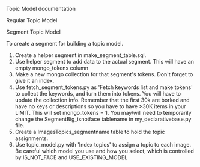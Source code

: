 Topic Model documentation

Regular Topic Model



Segment Topic Model

To create a segment for building a topic model. 

1. Create a helper segment in make_segment_table.sql. 
2. Use helper segment to add data to the actual segment. This will have an empty mongo_tokens column
3. Make a new mongo collection for that segment's tokens. Don't forget to give it an index.
4. Use fetch_segment_tokens.py as 'Fetch keywords list and make tokens' to collect the keywords, and turn them into tokens. You will have to update the collection info. Remember that the first 30k are borked and have no keys or descriptions so you have to have >30K items in your LIMIT. This will set mongo_tokens = 1. You may/will need to temporarily change the SegmentBig_isnotface tablename in my_declarativebase.py file.
5. Create a ImagesTopics_segmentname table to hold the topic assignments. 
6. Use topic_model.py with 'Index topics' to assign a topic to each image. Be careful which model you use and how you select, which is controlled by IS_NOT_FACE and USE_EXISTING_MODEL